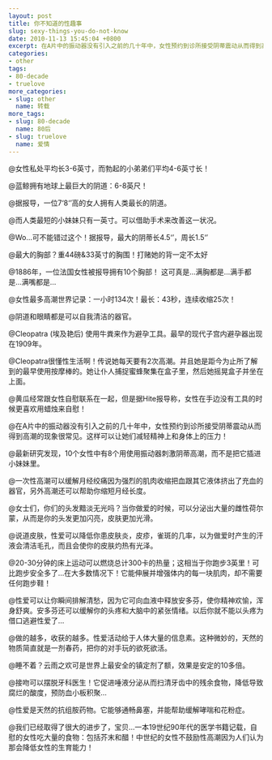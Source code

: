 ```yaml
---
layout: post
title: 你不知道的性趣事
slug: sexy-things-you-do-not-know
date: 2010-11-13 15:45:04 +0800
excerpt: 在A片中的振动器没有引入之前的几十年中，女性预约到诊所接受阴蒂震动从而得到高潮的现象很常见。这样可以让她们减轻精神上和身体上的压力！
categories:
- other
tags:
- 80-decade
- truelove
more_categories:
- slug: other
  name: 转载
more_tags:
- slug: 80-decade
  name: 80后
- slug: truelove
  name: 爱情
---
```


@女性私处平均长3-6英寸，而勃起的小弟弟们平均4-6英寸长！

@蓝鲸拥有地球上最巨大的阴道：6-8英尺！

@据报导，一位7‘8‘’高的女人拥有人类最长的阴道。


@而人类最短的小妹妹只有一英寸。可以借助手术来改善这一状况。

@Wo…可不能错过这个！据报导，最大的阴蒂长4.5‘’，周长1.5‘’

@最大的胸部？重44磅&33英寸的胸围！打赌她的背一定不太好

@1886年，一位法国女性被报导拥有10个胸部！ 这可真是…满胸都是…满手都是…满嘴都是…

@女性最多高潮世界记录：一小时134次！最长：43秒，连续收缩25次！

@阴道和眼睛都是可以自我清洁的器官。

@Cleopatra (埃及艳后) 使用牛粪来作为避孕工具。最早的现代子宫内避孕器出现在1909年。

@Cleopatra很懂性生活啊！传说她每天要有2次高潮。并且她是距今为止所了解到的最早使用按摩棒的。她让仆人捕捉蜜蜂聚集在盒子里，然后她摇晃盒子并坐在上面。

@黄瓜经常跟女性自慰联系在一起，但是据Hite报导称，女性在手边没有工具的时候更喜欢用蜡烛来自慰！

@在A片中的振动器没有引入之前的几十年中，女性预约到诊所接受阴蒂震动从而得到高潮的现象很常见。这样可以让她们减轻精神上和身体上的压力！

@最新研究发现，10个女性中有8个用使用振动器刺激阴蒂高潮，而不是把它插进小妹妹里。

@一次性高潮可以缓解月经绞痛因为强烈的肌肉收缩把血跟其它液体挤出了充血的器官，另外高潮还可以帮助你缩短月经长度。

@女士们，你们的头发黯淡无光吗？当你做爱的时候，可以分泌出大量的雌性荷尔蒙，从而是你的头发更加闪亮，皮肤更加光滑。

@说道皮肤，性爱可以降低你患皮肤炎，皮疹，雀斑的几率，以为做爱时产生的汗液会清洁毛孔，而且会使你的皮肤灼热有光泽。

@20-30分钟的床上运动可以燃烧总计300卡的热量；这相当于你跑步3英里！可比跑步安全多了…在大多数情况下！它能伸展并增强体内的每一块肌肉，却不需要任何跑步鞋！

@性爱可以让你瞬间排解清愁，因为它可向血液中释放安多芬，使你精神欢愉，浑身舒爽。安多芬还可以缓解你的头疼和大脑中的紧张情绪。以后你就不能以头疼为借口逃避性爱了…

@做的越多，收获的越多。性爱活动给于人体大量的信息素。这种微妙的，天然的物质简直就是一剂春药，把你的对手玩的欲死欲活。

@睡不着？云雨之欢可是世界上最安全的镇定剂了额，效果是安定的10多倍。

@接吻可以摆脱牙科医生！它促进唾液分泌从而扫清牙齿中的残余食物，降低导致腐烂的酸度，预防血小板积聚…

@性爱是天然的抗组胺药物。它能够通畅鼻塞，并能帮助缓解哮喘和花粉症。

@我们已经取得了很大的进步了，宝贝…一本19世纪90年代的医学书籍记载，自慰的女性吃大量的食物：包括芥末和醋！中世纪的女性不鼓励性高潮因为人们认为那会降低女性的生育能力！
